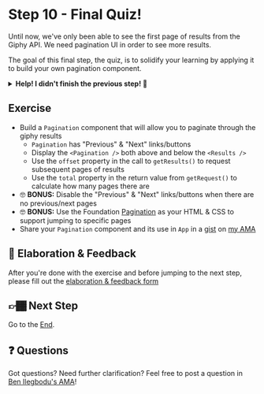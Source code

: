 # Step 10 - Final Quiz!

Until now, we've only been able to see the first page of results from the Giphy API. We need pagination UI in order to see more results.

The goal of this final step, the quiz, is to solidify your learning by applying it to build your own pagination component.

<details>
  <summary><b>Help! I didn't finish the previous step! 🚨</b></summary>

If you didn't successfully complete the previous step, you can jump right in by copying the step.

Complete the [setup instructions](../../README.md#setup) if you have not yet followed them.

Ensure you're in the root folder of the repo:

```sh
cd react-workshop
```

Remove the existing workshop directory if you had previously started elsewhere:

```sh
rm -rf src/workshop
```

Copy the previous step as a starting point:

```sh
cp -r src/09-loading-states src/workshop
```

Ensure [`src/index.js`](../index.js#L3) is still pointing to the `workshop` App:

```js
import App from './workshop/App'
```

Start the app:

```sh
npm start
```

After the app is initially built, a new browser window should open up at [http://localhost:3000/](http://localhost:3000/), and you should be able to continue on with the tasks below.

</details>

## Exercise

- Build a `Pagination` component that will allow you to paginate through the giphy results
  - `Pagination` has "Previous" & "Next" links/buttons
  - Display the `<Pagination />` both above and below the `<Results />`
  - Use the `offset` property in the call to `getResults()` to request subsequent pages of results
  - Use the `total` property in the return value from `getRequest()` to calculate how many pages there are
- 🤓 **BONUS:** Disable the "Previous" & "Next" links/buttons when there are no previous/next pages
- 🤓 **BONUS:** Use the Foundation [Pagination](https://get.foundation/sites/docs/pagination.html) as your HTML & CSS to support jumping to specific pages
- Share your `Pagination` component and its use in `App` in a [gist](https://gist.github.com/) on [my AMA](http://www.benmvp.com/ama/)

## 🧠 Elaboration & Feedback

After you're done with the exercise and before jumping to the next step, please fill out the [elaboration & feedback form](https://docs.google.com/forms/d/e/1FAIpQLScRocWvtbrl4XmT5_NRiE8bSK3CMZil-ZQByBAt8lpsurcRmw/viewform?usp=pp_url&entry.1671251225=React+FUNdamentals+Workshop&entry.1984987236=Step+10+-+Final+Quiz)

## 👉🏾 Next Step

Go to the [End](../end/).

## ❓ Questions

Got questions? Need further clarification? Feel free to post a question in [Ben Ilegbodu's AMA](http://www.benmvp.com/ama/)!
